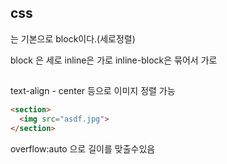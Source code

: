 ## css
<div>는 기본으로 block이다.(세로정렬)

block 은 세로
inline은 가로
inline-block은 묶어서 가로
##
text-align - center 등으로 이미지 정렬 가능
```html
<section>
  <img src="asdf.jpg">
</section>

```

overflow:auto 으로 길이를 맞출수있음
